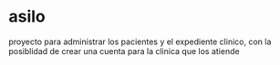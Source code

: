 # asilo
proyecto para administrar los pacientes y el expediente clinico, con la posiblidad de crear una cuenta para la clinica que los atiende
